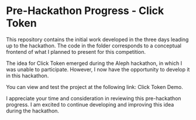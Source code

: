 # Pre-Hackathon Progress - Click Token

This repository contains the initial work developed in the three days leading up to the hackathon. The code in the folder corresponds to a conceptual frontend of what I planned to present for this competition.

The idea for Click Token emerged during the Aleph hackathon, in which I was unable to participate. However, I now have the opportunity to develop it in this hackathon.

You can view and test the project at the following link: Click Token Demo.

I appreciate your time and consideration in reviewing this pre-hackathon progress. I am excited to continue developing and improving this idea during the hackathon.
